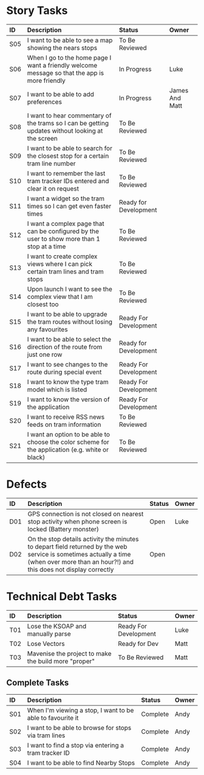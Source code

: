 # Story Tasks #

|ID|Description|Status|Owner|
|:-|:----------|:-----|:----|
|S05|I want to be able to see a map showing the nears stops|To Be Reviewed|     |
|S06|When I go to the home page I want a friendly welcome message so that the app is more friendly|In Progress|Luke |
|S07|I want to be able to add preferences|In Progress|James And Matt|
|S08|I want to hear commentary of the trams so I can be getting updates without looking at the screen|To Be Reviewed|     |
|S09|I want to be able to search for the closest stop for a certain tram line number|To Be Reviewed|     |
|S10|I want to remember the last tram tracker IDs entered and clear it on request|To Be Reviewed|     |
|S11|I want a widget so the tram times so I can get even faster times|Ready for Development|     |
|S12|I want a complex page that can be configured by the user to show more than 1 stop at a time|To Be Reviewed|     |
|S13|I want to create complex views where I can pick certain tram lines and tram stops|To Be Reviewed|     |
|S14|Upon launch I want to see the complex view that I am closest too|To Be Reviewed|     |
|S15|I want to be able to upgrade the tram routes without losing any favourites|Ready For Development|     |
|S16|I want to be able to select the direction of the route from just one row|Ready for Development|     |
|S17|I want to see changes to the route during special event|Ready For Development|     |
|S18|I want to know the type tram model which is listed|Ready For Development|     |
|S19|I want to know the version of the application|Ready For Development|     |
|S20|I want to receive RSS news feeds on tram information|To Be Reviewed|     |
|S21|I want an option to be able to choose the color scheme for the application (e.g. white or black)|To Be Reviewed|     |

# Defects #
|ID|Description|Status|Owner|
|:-|:----------|:-----|:----|
|D01|GPS connection is not closed on nearest stop activity when phone screen is locked (Battery monster)|Open  |Luke |
|D02|On the stop details activity the minutes to depart field returned by the web service is sometimes actually a time (when over more than an hour?!) and this does not display correctly|Open  |     |

# Technical Debt Tasks #
|ID|Description|Status|Owner|
|:-|:----------|:-----|:----|
|T01|Lose the KSOAP and manually parse|Ready For Development|Luke |
|T02|Lose Vectors|Ready for Dev|Matt |
|T03|Mavenise the project to make the build more "proper"|To Be Reviewed|Matt |


## Complete Tasks ##
|ID|Description|Status|Owner|
|:-|:----------|:-----|:----|
|S01|When I'm viewing a stop, I want to be able to favourite it|Complete|Andy |
|S02|I want to be able to browse for stops via tram lines|Complete|Andy |
|S03|I want to find a stop via entering a tram tracker ID|Complete|Andy |
|S04|I want to be able to find Nearby Stops|Complete|Andy |
